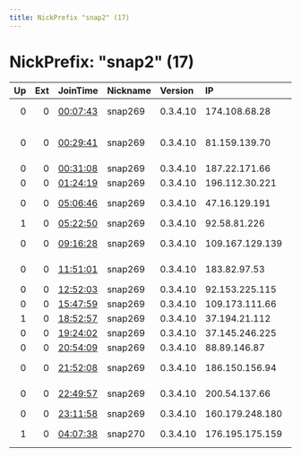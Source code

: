 ```yaml
---
title: NickPrefix "snap2" (17)
---
```


# NickPrefix: "snap2" (17)

|   Up |   Ext | JoinTime                                                                                            | Nickname   | Version   | IP              | AS                                     | CC   |   ORp |   Dirp | OS    | Contact   |   eFamMembers |
|-----:|------:|:----------------------------------------------------------------------------------------------------|:-----------|:----------|:----------------|:---------------------------------------|:-----|------:|-------:|:------|:----------|--------------:|
|    0 |     0 | [00:07:43](https://metrics.torproject.org/rs.html#details/596926E648FB777850B7FDEEBDE8F7CFF7C92CE4) | snap269    | 0.3.4.10  | 174.108.68.28   | Charter Communications Inc             | us   | 34845 |      0 | Linux | None      |             1 |
|    0 |     0 | [00:29:41](https://metrics.torproject.org/rs.html#details/FD5FF38EE61DF8FA5613E88918D588AE40FDE50F) | snap269    | 0.3.4.10  | 81.159.139.70   | British Telecommunications PLC         | gb   | 46777 |      0 | Linux | None      |             1 |
|    0 |     0 | [00:31:08](https://metrics.torproject.org/rs.html#details/B1DA2174C452D9FBDAB9772F6707EA13ECD98E26) | snap269    | 0.3.4.10  | 187.22.171.66   | CLARO S.A.                             | br   | 41711 |      0 | Linux | None      |             1 |
|    0 |     0 | [01:24:19](https://metrics.torproject.org/rs.html#details/39FC85EE7649A458008A3F090CA36D69F43D1F99) | snap269    | 0.3.4.10  | 196.112.30.221  | ASMedi                                 | ma   | 40713 |      0 | Linux | None      |             1 |
|    0 |     0 | [05:06:46](https://metrics.torproject.org/rs.html#details/BC886CD4187AA7939C26C9A83323FD96CB8929AE) | snap269    | 0.3.4.10  | 47.16.129.191   | Cablevision Systems Corp.              | us   | 37785 |      0 | Linux | None      |             1 |
|    1 |     0 | [05:22:50](https://metrics.torproject.org/rs.html#details/09C68983DB2A9AD4777D766983B95EBE54CC4BE5) | snap269    | 0.3.4.10  | 92.58.81.226    | Orange Espagne SA                      | es   | 39625 |      0 | Linux | None      |             1 |
|    0 |     0 | [09:16:28](https://metrics.torproject.org/rs.html#details/4EC62915482D0DF1349D9BF345D090A09DE1F226) | snap269    | 0.3.4.10  | 109.167.129.139 | JSC ER-Telecom Holding                 | ru   | 34267 |      0 | Linux | None      |             1 |
|    0 |     0 | [11:51:01](https://metrics.torproject.org/rs.html#details/C84778475AC787D25CDB687FB7B4C2C1070975D8) | snap269    | 0.3.4.10  | 183.82.97.53    | Atria Convergence Technologies pvt ltd | in   | 36751 |      0 | Linux | None      |             1 |
|    0 |     0 | [12:52:03](https://metrics.torproject.org/rs.html#details/84DAB2704A6A0597419F9BF2412061670C56D038) | snap269    | 0.3.4.10  | 92.153.225.115  | Orange                                 | fr   | 43583 |      0 | Linux | None      |             1 |
|    0 |     0 | [15:47:59](https://metrics.torproject.org/rs.html#details/9D162C7131300E383EAC1269919C401AD091AC36) | snap269    | 0.3.4.10  | 109.173.111.66  | Rostelecom                             | ru   | 39941 |      0 | Linux | None      |             1 |
|    1 |     0 | [18:52:57](https://metrics.torproject.org/rs.html#details/D0D4EAE8113FFFFE47B9109300AE431AD644028E) | snap269    | 0.3.4.10  | 37.194.21.112   | Novotelecom Ltd                        | ru   | 33659 |      0 | Linux | None      |             1 |
|    0 |     0 | [19:24:02](https://metrics.torproject.org/rs.html#details/8A5CBE8E7D5B7E9158F3C60F8743FBB409DDBF9E) | snap269    | 0.3.4.10  | 37.145.246.225  | PVimpelCom                             | ru   | 44645 |      0 | Linux | None      |             1 |
|    0 |     0 | [20:54:09](https://metrics.torproject.org/rs.html#details/7D04CD561E104425B708B4B3881B9B29EB404439) | snap269    | 0.3.4.10  | 88.89.146.87    | Telenor Norge AS                       | no   | 38797 |      0 | Linux | None      |             1 |
|    0 |     0 | [21:52:08](https://metrics.torproject.org/rs.html#details/9419B926A39151084C65BE3C42B5D7B88BA412F6) | snap269    | 0.3.4.10  | 186.150.156.94  | ALTICE DOMINICANA S.A.                 | do   | 46763 |      0 | Linux | None      |             1 |
|    0 |     0 | [22:49:57](https://metrics.torproject.org/rs.html#details/711C64DF89718243F6279374021F535FDF8FFFDD) | snap269    | 0.3.4.10  | 200.54.137.66   | TELEFu00D3NICA CHILE S.A.              | cl   | 40002 |      0 | Linux | None      |             1 |
|    0 |     0 | [23:11:58](https://metrics.torproject.org/rs.html#details/B557B310CE8BEF4F393188E97EA18D205B17A9CB) | snap269    | 0.3.4.10  | 160.179.248.180 | MT-MPLS                                | ma   | 36253 |      0 | Linux | None      |             1 |
|    1 |     0 | [04:07:38](https://metrics.torproject.org/rs.html#details/5F3C3A4F72EA79DB67D86AA5A509B9EECFC7A2D5) | snap270    | 0.3.4.10  | 176.195.175.159 | Net By Net Holding LLC                 | ru   | 41031 |      0 | Linux | None      |             1 |
